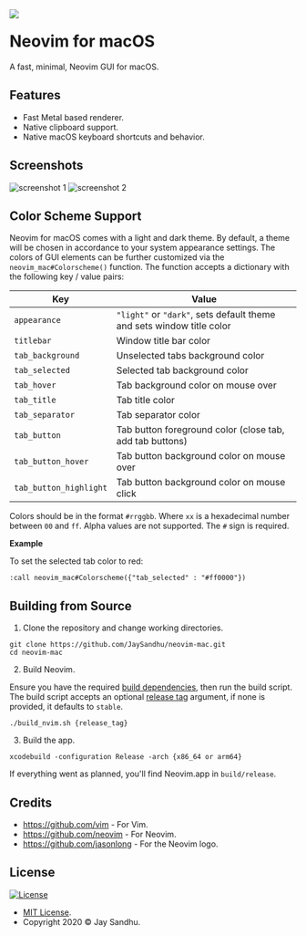 <img align="left" src="https://i.postimg.cc/5t3x3nhw/icon-128x128.png">

# Neovim for macOS

A fast, minimal, Neovim GUI for macOS.

## Features
 * Fast Metal based renderer.
 * Native clipboard support.
 * Native macOS keyboard shortcuts and behavior.

## Screenshots
![screenshot 1](https://i.postimg.cc/zB118zbZ/Screen-Shot-2020-08-14-at-19-18-50.png)
![screenshot 2](https://i.postimg.cc/g2dR2kP4/Screen-Shot-2020-08-14-at-19-01-20.png)

## Color Scheme Support 
Neovim for macOS comes with a light and dark theme. By default, a theme
will be chosen in accordance to your system appearance settings. The colors of
GUI elements can be further customized via the `neovim_mac#Colorscheme()`
function. The function accepts a dictionary with the following key / value
pairs:

| Key                    | Value                                                                       |
| ---------------------- | --------------------------------------------------------------------------- |
| `appearance`           | `"light"` or `"dark"`, sets default theme and sets window title color       |
| `titlebar`             | Window title bar color                                                      |
| `tab_background`       | Unselected tabs background color                                            | 
| `tab_selected`         | Selected tab background color                                               | 
| `tab_hover`            | Tab background color on mouse over                                          | 
| `tab_title`            | Tab title color                                                             | 
| `tab_separator`        | Tab separator color                                                         | 
| `tab_button`           | Tab button foreground color (close tab, add tab buttons)                    | 
| `tab_button_hover`     | Tab button background color on mouse over                                   | 
| `tab_button_highlight` | Tab button background color on mouse click                                  | 

Colors should be in the format `#rrggbb`. Where `xx` is a hexadecimal number
between `00` and `ff`. Alpha values are not supported. The `#` sign is required.

**Example**

To set the selected tab color to red:
```
:call neovim_mac#Colorscheme({"tab_selected" : "#ff0000"})
```

## Building from Source
1. Clone the repository and change working directories.

```
git clone https://github.com/JaySandhu/neovim-mac.git
cd neovim-mac
```

2. Build Neovim. 

Ensure you have the required [build dependencies](https://github.com/neovim/neovim/wiki/Building-Neovim#macos),
then run the build script. The build script accepts an optional [release tag](https://github.com/neovim/neovim/tags)
argument, if none is provided, it defaults to `stable`.

```
./build_nvim.sh {release_tag}
```

3. Build the app.

```
xcodebuild -configuration Release -arch {x86_64 or arm64}
```

If everything went as planned, you'll find Neovim.app in `build/release`.

## Credits
 * https://github.com/vim - For Vim.
 * https://github.com/neovim - For Neovim.
 * https://github.com/jasonlong - For the Neovim logo.

## License
[![License](http://img.shields.io/:license-mit-blue.svg?style=flat-square)](http://badges.mit-license.org)

 * [MIT License](https://mit-license.org/).
 * Copyright 2020 © Jay Sandhu.

